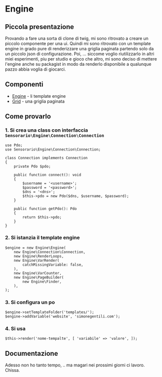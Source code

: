 # Engine

## Piccola presentazione

Provando a fare una sorta di clone di twig, mi sono ritrovato a creare un piccolo componente per una ui. Quindi mi sono ritrovato con un template engine in grado pure di renderizzare una griglia paginata partendo solo da un piccolo json di configurazione. Poi, ... siccome voglio riutilizzarlo in altri miei esperimenti, piu per studio e gioco che altro, mi sono deciso di mettere l'engine anche su packagist in modo da renderlo disponibile a qualunque pazzo abbia voglia di giocarci.

## Componenti

 - [Engine](/src/Engine/) - li template engine
 - [Grid](/src/Engine/Ui/Grid) - una griglia paginata

## Come provarlo

### 1. Si crea una class con interfaccia `Sensorario\Engine\Connection\Connection`

```
use Pdo;
use Sensorario\Engine\Connection\Connection;

class Connection implements Connection
{
    private Pdo $pdo;

    public function connect(): void
    {
        $username = '<username>';
        $password = '<password>';
        $dns = '<dns>';
        $this->pdo = new Pdo($dns, $username, $password);
    }

    public function getPdo(): Pdo
    {
        return $this->pdo;
    }
}
```

### 2. Si istanzia il template engine

```
$engine = new Engine\Engine(
    new Engine\Connection\Connection,
    new Engine\RenderLoops,
    new Engine\VarRender(
        catchMissingVariable: false,
    ),
    new Engine\VarCounter,
    new Engine\PageBuilder(
        new Engine\Finder,
    ),
);
```

### 3. Si configura un po

```
$engine->setTemplateFolder('templates/');
$engine->addVariable('website', 'simonegentili.com');
```

### 4. Si usa

```
$this->render('nome-tempalte', [ 'variabile' => 'valore', ]);
```

## Documentazione

Adesso non ho tanto tempo, .. ma magari nei prossimi giorni ci lavoro. Chissa.
